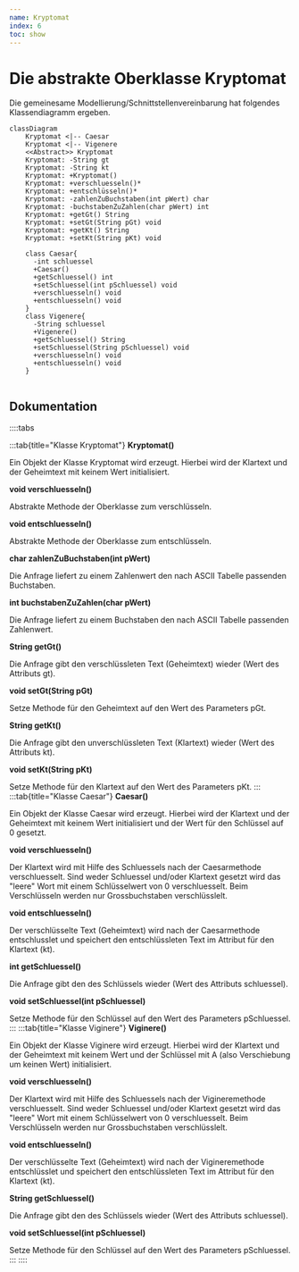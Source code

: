 ```yaml
---
name: Kryptomat
index: 6
toc: show
---
```


# Die abstrakte Oberklasse Kryptomat
Die gemeinesame Modellierung/Schnittstellenvereinbarung hat folgendes Klassendiagramm ergeben.

```mermaid
classDiagram
    Kryptomat <|-- Caesar
    Kryptomat <|-- Vigenere
    <<Abstract>> Kryptomat
    Kryptomat: -String gt
    Kryptomat: -String kt
    Kryptomat: +Kryptomat()
    Kryptomat: +verschluesseln()*
    Kryptomat: +entschlüsseln()*
    Kryptomat: -zahlenZuBuchstaben(int pWert) char
    Kryptomat: -buchstabenZuZahlen(char pWert) int
    Kryptomat: +getGt() String
    Kryptomat: +setGt(String pGt) void
    Kryptomat: +getKt() String
    Kryptomat: +setKt(String pKt) void

    class Caesar{
      -int schluessel
      +Caesar()
      +getSchluessel() int
      +setSchluessel(int pSchluessel) void 
      +verschluesseln() void
      +entschluesseln() void
    }
    class Vigenere{
      -String schluessel
      +Vigenere()
      +getSchluessel() String
      +setSchluessel(String pSchluessel) void
      +verschluesseln() void
      +entschluesseln() void
    }
    
```
## Dokumentation
::::tabs

:::tab{title="Klasse Kryptomat"} 
**Kryptomat()**

Ein Objekt der Klasse Kryptomat wird erzeugt. Hierbei wird der Klartext und der Geheimtext mit keinem Wert initialisiert.

**void verschluesseln()**

Abstrakte Methode der Oberklasse zum verschlüsseln.

**void entschluesseln()**

Abstrakte Methode der Oberklasse zum entschlüsseln.

**char zahlenZuBuchstaben(int pWert)**

Die Anfrage liefert zu einem Zahlenwert den nach ASCII Tabelle passenden Buchstaben.

**int buchstabenZuZahlen(char pWert)**

Die Anfrage liefert zu einem Buchstaben den nach ASCII Tabelle passenden Zahlenwert.

**String getGt()**

Die Anfrage gibt den verschlüssleten Text (Geheimtext) wieder (Wert des Attributs gt).

**void setGt(String pGt)**

Setze Methode für den Geheimtext auf den Wert des Parameters pGt.

**String getKt()**

Die Anfrage gibt den unverschlüssleten Text (Klartext) wieder (Wert des Attributs kt).

**void setKt(String pKt)**

Setze Methode für den Klartext auf den Wert des Parameters pKt.
:::
:::tab{title="Klasse Caesar"} 
**Caesar()**

Ein Objekt der Klasse Caesar wird erzeugt. Hierbei wird der Klartext und der Geheimtext mit keinem Wert initialisiert und der Wert für den Schlüssel auf 0 gesetzt.

**void verschluesseln()**

Der Klartext wird mit Hilfe des Schluessels nach der Caesarmethode verschluesselt. Sind weder Schluessel und/oder Klartext gesetzt wird das "leere" Wort mit einem Schlüsselwert von 0 verschluesselt. Beim Verschlüsseln werden nur Grossbuchstaben verschlüsslelt.

**void entschluesseln()**

Der verschlüsselte Text (Geheimtext) wird nach der Caesarmethode entschlusslet und speichert den entschlüssleten Text im Attribut für den Klartext (kt).

**int getSchluessel()**

Die Anfrage gibt den des Schlüssels wieder (Wert des Attributs schluessel).

**void setSchluessel(int pSchluessel)**

Setze Methode für den Schlüssel auf den Wert des Parameters pSchluessel.
:::
:::tab{title="Klasse Viginere"} 
**Viginere()**

Ein Objekt der Klasse Viginere wird erzeugt. Hierbei wird der Klartext und der Geheimtext mit keinem Wert und der Schlüssel mit A (also Verschiebung um keinen Wert) initialisiert.

**void verschluesseln()**

Der Klartext wird mit Hilfe des Schluessels nach der Vigineremethode verschluesselt. Sind weder Schluessel und/oder Klartext gesetzt wird das "leere" Wort mit einem Schlüsselwert von 0 verschluesselt. Beim Verschlüsseln werden nur Grossbuchstaben verschlüsslelt.

**void entschluesseln()**

Der verschlüsselte Text (Geheimtext) wird nach der Vigineremethode entschlüsslet und speichert den entschlüssleten Text im Attribut für den Klartext (kt).

**String getSchluessel()**

Die Anfrage gibt den des Schlüssels wieder (Wert des Attributs schluessel).

**void setSchluessel(int pSchluessel)**

Setze Methode für den Schlüssel auf den Wert des Parameters pSchluessel.
:::
::::
